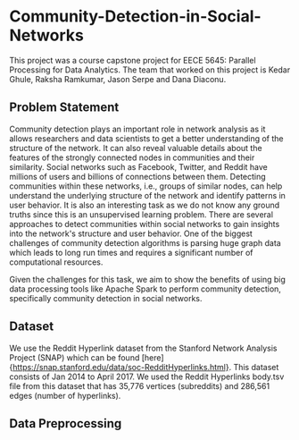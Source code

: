 # Community-Detection-in-Social-Networks

This project was a course capstone project for EECE 5645: Parallel Processing for Data Analytics. The team that worked on this project is Kedar Ghule, Raksha Ramkumar, Jason Serpe and Dana Diaconu.

## Problem Statement

Community detection plays an important role in network analysis as it allows researchers and data scientists to get a better understanding of the structure of the network. It can also reveal valuable details about the features of the strongly connected nodes in communities and their similarity. Social networks such as Facebook, Twitter, and Reddit have millions of users and billions of connections between them. Detecting communities within these networks, i.e., groups of similar nodes, can help understand the underlying structure of the network and identify patterns in user behavior. It is also an interesting task as we do not know any ground truths since this is an unsupervised learning problem. There are several approaches to detect communities within social networks to gain insights into the network's structure and user behavior. One of the biggest challenges of community detection algorithms is parsing huge graph data which leads to long run times and requires a significant number of computational resources.

Given the challenges for this task, we aim to show the benefits of using big data processing tools like Apache Spark to perform community detection, specifically community detection in social networks.

## Dataset

We use the Reddit Hyperlink dataset from the Stanford Network Analysis Project (SNAP) which can be found [here]{https://snap.stanford.edu/data/soc-RedditHyperlinks.html}. This dataset consists of Jan 2014 to April 2017. We used the Reddit Hyperlinks body.tsv file from this dataset that has 35,776 vertices (subreddits) and 286,561 edges (number of hyperlinks).

## Data Preprocessing

